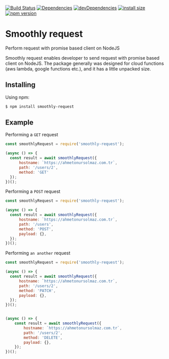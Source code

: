 [![Build Status](https://travis-ci.com/ahmetonurslmz/smoothly-request.svg?branch=main)](https://travis-ci.com/ahmetonurslmz/smoothly-request)
[![Dependencies](https://david-dm.org/ahmetonurslmz/smoothly-request.svg)](https://david-dm.org/ahmetonurslmz/smoothly-request)
[![devDependencies](https://status.david-dm.org/gh/ahmetonurslmz/smoothly-request.svg?type=dev)](https://david-dm.org/ahmetonurslmz/smoothly-request)
[![install size](https://packagephobia.com/badge?p=smoothly-request)](https://packagephobia.com/result?p=smoothly-request)
[![npm version](https://badge.fury.io/js/smoothly-request.svg)](https://badge.fury.io/js/smoothly-request)

Smoothly request
=============
Perform request with promise based client on NodeJS

Smoothly request enables developer to send request with promise based client on NodeJS. The package generally was designed for cloud functions (aws lambda, google functions etc.), and it has a little unpacked size.

## Installing

Using npm:

```bash
$ npm install smoothly-request
```

## Example

Performing a `GET` request

```js
const smoothlyRequest = require('smoothly-request');

(async () => {
  const result = await smoothlyRequest({
      hostname: `https://ahmetonursolmaz.com.tr`,
      path: '/users/2',
      method: 'GET'
  });
})();
```

Performing a `POST` request

```js
const smoothlyRequest = require('smoothly-request');

(async () => {
  const result = await smoothlyRequest({
      hostname: `https://ahmetonursolmaz.com.tr`,
      path: '/users',
      method: 'POST',
      payload: {},
  });
})();
```

Performing `an another` request

```js
const smoothlyRequest = require('smoothly-request');

(async () => {
  const result = await smoothlyRequest({
      hostname: `https://ahmetonursolmaz.com.tr`,
      path: '/users/2',
      method: 'PATCH',
      payload: {},
  });
})();


(async () => {
    const result = await smoothlyRequest({
        hostname: `https://ahmetonursolmaz.com.tr`,
        path: '/users/2',
        method: 'DELETE',
        payload: {},
    });
})();
```
